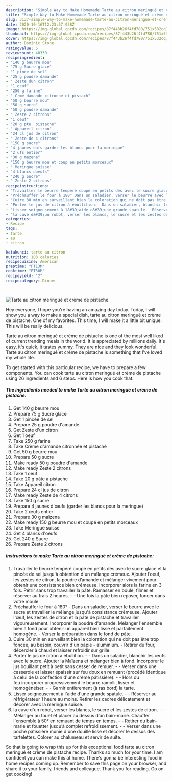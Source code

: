 ```yaml
---
description: "Simple Way to Make Homemade Tarte au citron meringué et crème de pistache"
title: "Simple Way to Make Homemade Tarte au citron meringué et crème de pistache"
slug: 3137-simple-way-to-make-homemade-tarte-au-citron-meringue-et-creme-de-pistache
date: 2020-10-16T12:23:57.938Z
image: https://img-global.cpcdn.com/recipes/87f443b26f4fd780/751x532cq70/tarte-au-citron-meringue-et-creme-de-pistache-photo-principale-de-la-recette.jpg
thumbnail: https://img-global.cpcdn.com/recipes/87f443b26f4fd780/751x532cq70/tarte-au-citron-meringue-et-creme-de-pistache-photo-principale-de-la-recette.jpg
cover: https://img-global.cpcdn.com/recipes/87f443b26f4fd780/751x532cq70/tarte-au-citron-meringue-et-creme-de-pistache-photo-principale-de-la-recette.jpg
author: Dominic Stone
ratingvalue: 5
reviewcount: 40330
recipeingredient:
- "140 g beurre mou"
- "75 g Sucre glace"
- "1 pince de sel"
- "25 g poudre damande"
- " Zeste dun citron"
- "1 oeuf"
- "250 g farine"
- " Crme damande citronne et pistach"
- "50 g beurre mou"
- "50 g sucre"
- "50 g poudre damande"
- " Zeste 2 citrons"
- "1 oeuf"
- "20 g pte  pistache"
- " Appareil citron"
- "24 cl jus de citron"
- " Zeste de 4 citrons"
- "150 g sucre"
- "4 jaunes dufs garder les blancs pour la meringue"
- "2 ufs entier"
- "30 g mazena"
- "150 g beurre mou et coup en petits morceaux"
- " Meringue suisse"
- "4 blancs doeufs"
- "240 g Sucre"
- " Zeste 2 citrons"
recipeinstructions:
- "Travailler le beurre tempéré coupé en petits dés avec le sucre glace et la pincée de sel jusqu&#39;à obtention d&#39;un mélange crémeux. Ajouter l’oeuf, les zestes de citron, la poudre d’amande et mélanger vivement pour obtenir une consistance bien crémeuse. Incorporer alors la farine en 3 fois. Pétrir sans trop travailler la pâte. Ramasser en boule, filmer et réserver au frais 2 heures.  Une fois la pâte bien reposer, foncer dans votre moule"
- "Préchauffer le four à 180° Dans un saladier, verser le beurre avec le sucre et travailler le mélange jusqu&#39;à consistance crémeuse. Ajouter l&#39;œuf, les zestes de citron et la pâte de pistache et travailler vigoureusement. Incorporer la poudre d&#39;amande. Mélanger l&#39;ensemble bien à fond pour obtenir un appareil bien lisse et parfaitement homogène. Verser la préparation dans le fond de pâte."
- "Cuire 30 min en surveillant bien la coloration qui ne doit pas être trop foncée, au besoin, couvrir d&#39;un papie aluminium. Retirer du four, décercler à chaud et laisser refroidir sur grille."
- "Porter le jus de citron à ébullition.  Dans un saladier, blanchir les œufs avec le sucre. Ajouter la Maïzena et mélanger bien à fond. Incorporer le jus bouillant petit à petit sans cesser de remuer.  Verser dans une casserole et laisser épaissir sur feu doux en remuant (procédé identique à celui de la confection d&#39;une crème pâtissière).  Hors du feu incorporer progressivement le beurre ramolli, lisser et homogénéiser.  Garnir entièrement (à ras bord) la tarte."
- "Lisser soigneusement à l&#39;aide d&#39;une grande spatule.  Réserver au réfrigérateur 1 heure au moins. Retirer les cadres délicatement et décorer avec la meringue suisse."
- "la cuve d&#39;un robot, verser les blancs, le sucre et les zestes de citron.  Mélanger au fouet et placer au dessus d’un bain-marie. Chauffer l&#39;ensemble à 50° en remuant de temps en temps.  Retirer du bain-marie et fouetter jusqu’à complet refroidissement.  Verser dans une poche pâtissière munie d&#39;une douille lisse et décorer le dessus des tartelettes. Colorer au chalumeau et servir de suite."
categories:
- Recipe
tags:
- tarte
- au
- citron

katakunci: tarte au citron 
nutrition: 103 calories
recipecuisine: American
preptime: "PT13M"
cooktime: "PT30M"
recipeyield: "2"
recipecategory: Dinner

---
```



![Tarte au citron meringué et crème de pistache](https://img-global.cpcdn.com/recipes/87f443b26f4fd780/751x532cq70/tarte-au-citron-meringue-et-creme-de-pistache-photo-principale-de-la-recette.jpg)

Hey everyone, I hope you're having an amazing day today. Today, I will show you a way to make a special dish, tarte au citron meringué et crème de pistache. One of my favorites. This time, I will make it a little bit unique. This will be really delicious.

Tarte au citron meringué et crème de pistache is one of the most well liked of current trending meals in the world. It is appreciated by millions daily. It's easy, it's quick, it tastes yummy. They are nice and they look wonderful. Tarte au citron meringué et crème de pistache is something that I've loved my whole life.




To get started with this particular recipe, we have to prepare a few components. You can cook tarte au citron meringué et crème de pistache using 26 ingredients and 6 steps. Here is how you cook that.

<!--inarticleads1-->

##### The ingredients needed to make Tarte au citron meringué et crème de pistache:

1. Get 140 g beurre mou
1. Prepare 75 g Sucre glace
1. Get 1 pincée de sel
1. Prepare 25 g poudre d&#39;amande
1. Get  Zeste d&#39;un citron
1. Get 1 oeuf
1. Take 250 g farine
1. Take  Crème d&#39;amande citronnée et pistaché
1. Get 50 g beurre mou
1. Prepare 50 g sucre
1. Make ready 50 g poudre d&#39;amande
1. Make ready  Zeste 2 citrons
1. Take 1 oeuf
1. Take 20 g pâte à pistache
1. Take  Appareil citron
1. Prepare 24 cl jus de citron
1. Make ready  Zeste de 4 citrons
1. Take 150 g sucre
1. Prepare 4 jaunes d&#39;œufs (garder les blancs pour la meringue)
1. Take 2 œufs entier
1. Prepare 30 g maïzena
1. Make ready 150 g beurre mou et coupé en petits morceaux
1. Take  Meringue suisse
1. Get 4 blancs d&#39;oeufs
1. Get 240 g Sucre
1. Prepare  Zeste 2 citrons




<!--inarticleads2-->

##### Instructions to make Tarte au citron meringué et crème de pistache:

1. Travailler le beurre tempéré coupé en petits dés avec le sucre glace et la pincée de sel jusqu&#39;à obtention d&#39;un mélange crémeux. Ajouter l’oeuf, les zestes de citron, la poudre d’amande et mélanger vivement pour obtenir une consistance bien crémeuse. Incorporer alors la farine en 3 fois. Pétrir sans trop travailler la pâte. Ramasser en boule, filmer et réserver au frais 2 heures. -  - Une fois la pâte bien reposer, foncer dans votre moule
1. Préchauffer le four à 180° - Dans un saladier, verser le beurre avec le sucre et travailler le mélange jusqu&#39;à consistance crémeuse. Ajouter l&#39;œuf, les zestes de citron et la pâte de pistache et travailler vigoureusement. Incorporer la poudre d&#39;amande. Mélanger l&#39;ensemble bien à fond pour obtenir un appareil bien lisse et parfaitement homogène. - Verser la préparation dans le fond de pâte.
1. Cuire 30 min en surveillant bien la coloration qui ne doit pas être trop foncée, au besoin, couvrir d&#39;un papie - aluminium. - Retirer du four, décercler à chaud et laisser refroidir sur grille.
1. Porter le jus de citron à ébullition. -  - Dans un saladier, blanchir les œufs avec le sucre. Ajouter la Maïzena et mélanger bien à fond. Incorporer le jus bouillant petit à petit sans cesser de remuer. -  - Verser dans une casserole et laisser épaissir sur feu doux en remuant (procédé identique à celui de la confection d&#39;une crème pâtissière). -  - Hors du feu incorporer progressivement le beurre ramolli, lisser et homogénéiser. -  - Garnir entièrement (à ras bord) la tarte.
1. Lisser soigneusement à l&#39;aide d&#39;une grande spatule. -  - Réserver au réfrigérateur 1 heure au moins. Retirer les cadres délicatement et décorer avec la meringue suisse.
1. la cuve d&#39;un robot, verser les blancs, le sucre et les zestes de citron. -  - Mélanger au fouet et placer au dessus d’un bain-marie. Chauffer l&#39;ensemble à 50° en remuant de temps en temps. -  - Retirer du bain-marie et fouetter jusqu’à complet refroidissement. -  - Verser dans une poche pâtissière munie d&#39;une douille lisse et décorer le dessus des tartelettes. Colorer au chalumeau et servir de suite.




So that is going to wrap this up for this exceptional food tarte au citron meringué et crème de pistache recipe. Thanks so much for your time. I am confident you can make this at home. There's gonna be interesting food in home recipes coming up. Remember to save this page on your browser, and share it to your family, friends and colleague. Thank you for reading. Go on get cooking!
